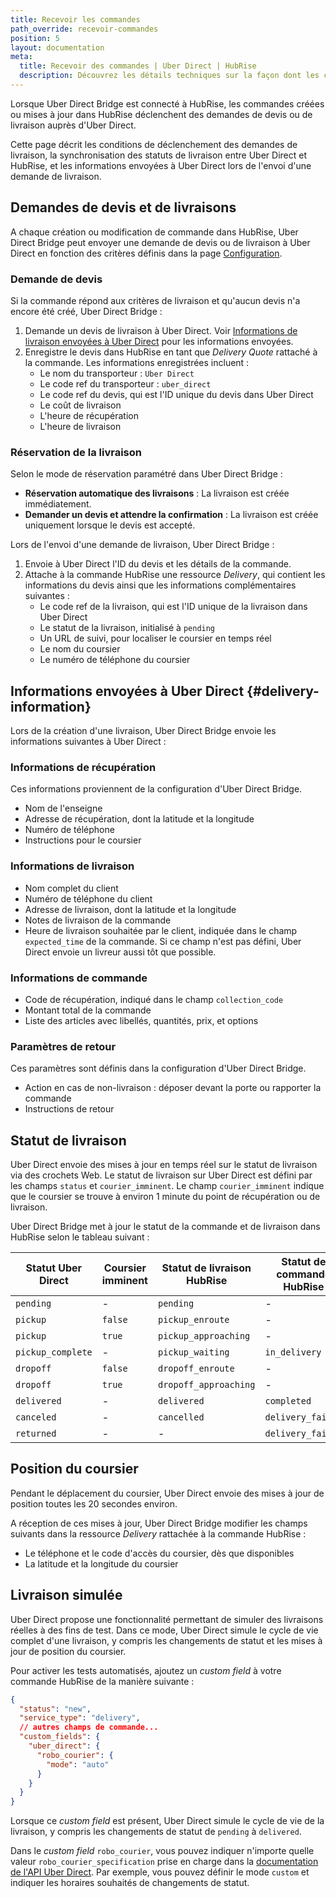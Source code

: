 ```yaml
---
title: Recevoir les commandes
path_override: recevoir-commandes
position: 5
layout: documentation
meta:
  title: Recevoir des commandes | Uber Direct | HubRise
  description: Découvrez les détails techniques sur la façon dont les commandes déclenchent des livraisons Uber Direct, comment les mises à jour du statut de livraison sont synchronisées, et comment suivre la position du coursier en temps réel.
---
```


Lorsque Uber Direct Bridge est connecté à HubRise, les commandes créées ou mises à jour dans HubRise déclenchent des demandes de devis ou de livraison auprès d'Uber Direct.

Cette page décrit les conditions de déclenchement des demandes de livraison, la synchronisation des statuts de livraison entre Uber Direct et HubRise, et les informations envoyées à Uber Direct lors de l'envoi d'une demande de livraison.

## Demandes de devis et de livraisons

A chaque création ou modification de commande dans HubRise, Uber Direct Bridge peut envoyer une demande de devis ou de livraison à Uber Direct en fonction des critères définis dans la page [Configuration](/apps/uber-direct/configuration#delivery-criteria).

### Demande de devis

Si la commande répond aux critères de livraison et qu'aucun devis n'a encore été créé, Uber Direct Bridge :

1. Demande un devis de livraison à Uber Direct. Voir [Informations de livraison envoyées à Uber Direct](#delivery-information) pour les informations envoyées.
2. Enregistre le devis dans HubRise en tant que _Delivery Quote_ rattaché à la commande. Les informations enregistrées incluent :
   - Le nom du transporteur : `Uber Direct`
   - Le code ref du transporteur : `uber_direct`
   - Le code ref du devis, qui est l'ID unique du devis dans Uber Direct
   - Le coût de livraison
   - L'heure de récupération
   - L'heure de livraison

### Réservation de la livraison

Selon le mode de réservation paramétré dans Uber Direct Bridge :

- **Réservation automatique des livraisons** : La livraison est créée immédiatement.
- **Demander un devis et attendre la confirmation** : La livraison est créée uniquement lorsque le devis est accepté.

Lors de l'envoi d'une demande de livraison, Uber Direct Bridge :

1. Envoie à Uber Direct l'ID du devis et les détails de la commande.
2. Attache à la commande HubRise une ressource _Delivery_, qui contient les informations du devis ainsi que les informations complémentaires suivantes :
   - Le code ref de la livraison, qui est l'ID unique de la livraison dans Uber Direct
   - Le statut de la livraison, initialisé à `pending`
   - Un URL de suivi, pour localiser le coursier en temps réel
   - Le nom du coursier
   - Le numéro de téléphone du coursier

## Informations envoyées à Uber Direct {#delivery-information}

Lors de la création d'une livraison, Uber Direct Bridge envoie les informations suivantes à Uber Direct :

### Informations de récupération

Ces informations proviennent de la configuration d'Uber Direct Bridge.

- Nom de l'enseigne
- Adresse de récupération, dont la latitude et la longitude
- Numéro de téléphone
- Instructions pour le coursier

### Informations de livraison

- Nom complet du client
- Numéro de téléphone du client
- Adresse de livraison, dont la latitude et la longitude
- Notes de livraison de la commande
- Heure de livraison souhaitée par le client, indiquée dans le champ `expected_time` de la commande. Si ce champ n'est pas défini, Uber Direct envoie un livreur aussi tôt que possible.

### Informations de commande

- Code de récupération, indiqué dans le champ `collection_code`
- Montant total de la commande
- Liste des articles avec libellés, quantités, prix, et options

### Paramètres de retour

Ces paramètres sont définis dans la configuration d'Uber Direct Bridge.

- Action en cas de non-livraison : déposer devant la porte ou rapporter la commande
- Instructions de retour

## Statut de livraison

Uber Direct envoie des mises à jour en temps réel sur le statut de livraison via des crochets Web. Le statut de livraison sur Uber Direct est défini par les champs `status` et `courier_imminent`. Le champ `courier_imminent` indique que le coursier se trouve à environ 1 minute du point de récupération ou de livraison.

Uber Direct Bridge met à jour le statut de la commande et de livraison dans HubRise selon le tableau suivant :

| Statut Uber Direct | Coursier imminent | Statut de livraison HubRise | Statut de commande HubRise |
| ------------------ | ----------------- | --------------------------- | -------------------------- |
| `pending`          | -                 | `pending`                   | -                          |
| `pickup`           | `false`           | `pickup_enroute`            | -                          |
| `pickup`           | `true`            | `pickup_approaching`        | -                          |
| `pickup_complete`  | -                 | `pickup_waiting`            | `in_delivery`              |
| `dropoff`          | `false`           | `dropoff_enroute`           | -                          |
| `dropoff`          | `true`            | `dropoff_approaching`       | -                          |
| `delivered`        | -                 | `delivered`                 | `completed`                |
| `canceled`         | -                 | `cancelled`                 | `delivery_failed`          |
| `returned`         | -                 | -                           | `delivery_failed`          |

## Position du coursier

Pendant le déplacement du coursier, Uber Direct envoie des mises à jour de position toutes les 20 secondes environ.

A réception de ces mises à jour, Uber Direct Bridge modifier les champs suivants dans la ressource _Delivery_ rattachée à la commande HubRise :

- Le téléphone et le code d'accès du coursier, dès que disponibles
- La latitude et la longitude du coursier

## Livraison simulée

Uber Direct propose une fonctionnalité permettant de simuler des livraisons réelles à des fins de test. Dans ce mode, Uber Direct simule le cycle de vie complet d'une livraison, y compris les changements de statut et les mises à jour de position du coursier.

Pour activer les tests automatisés, ajoutez un _custom field_ à votre commande HubRise de la manière suivante :

```json
{
  "status": "new",
  "service_type": "delivery",
  // autres champs de commande...
  "custom_fields": {
    "uber_direct": {
      "robo_courier": {
        "mode": "auto"
      }
    }
  }
}
```

Lorsque ce _custom field_ est présent, Uber Direct simule le cycle de vie de la livraison, y compris les changements de statut de `pending` à `delivered`.

Dans le _custom field_ `robo_courier`, vous pouvez indiquer n'importe quelle valeur `robo_courier_specification` prise en charge dans la [documentation de l'API Uber Direct](https://developer.uber.com/docs/deliveries/guides/robocourier). Par exemple, vous pouvez définir le mode `custom` et indiquer les horaires souhaités de changements de statut.

